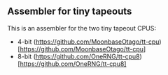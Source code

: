 
## Assembler for tiny tapeouts

This is an assembler for the two tiny tapeout CPUS:

- 4-bit (https://github.com/MoonbaseOtago/tt-cpu)[https://github.com/MoonbaseOtago/tt-cpu]
- 8-bit (https://github.com/OneRNG/tt-cpu8)[https://github.com/OneRNG/tt-cpu8]
